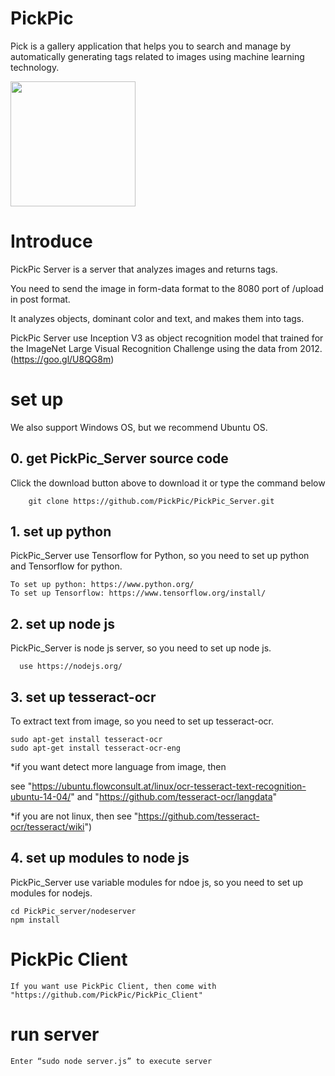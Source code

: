 # PickPic
Pick is a gallery application that helps you to search and manage by automatically generating tags related to images using machine learning technology.  

<img src="https://avatars4.githubusercontent.com/u/26853221?v=4&s=200" width="200">  



# Introduce

PickPic Server is a server that analyzes images and returns tags.

You need to send the image in form-data format to the 8080 port of /upload in post format.

It analyzes objects, dominant color and text, and makes them into tags.

PickPic Server use Inception V3 as object recognition model that trained for the ImageNet Large Visual Recognition Challenge using the data from 2012. (https://goo.gl/U8QG8m)



# set up

We also support Windows OS, but we recommend Ubuntu OS.



## 0. get PickPic_Server source code

Click the download button above to download it or type the command below
        
        git clone https://github.com/PickPic/PickPic_Server.git



## 1. set up python
PickPic_Server use Tensorflow for Python, so you need to set up python and Tensorflow for python.

    To set up python: https://www.python.org/
    To set up Tensorflow: https://www.tensorflow.org/install/



## 2. set up node js
  PickPic_Server is node js server, so you need to set up node js.
  
      use https://nodejs.org/



## 3. set up tesseract-ocr
To extract text from image, so you need to set up tesseract-ocr.
    
    sudo apt-get install tesseract-ocr
    sudo apt-get install tesseract-ocr-eng

*if you want detect more language from image, then

see "https://ubuntu.flowconsult.at/linux/ocr-tesseract-text-recognition-ubuntu-14-04/" and "https://github.com/tesseract-ocr/langdata"

*if you are not linux, then see "https://github.com/tesseract-ocr/tesseract/wiki")



## 4. set up modules to node js
PickPic_Server use variable modules for ndoe js, so you need to set up modules for nodejs.
    
    cd PickPic_server/nodeserver
    npm install



# PickPic Client
    If you want use PickPic Client, then come with "https://github.com/PickPic/PickPic_Client"



#	run server

    Enter “sudo node server.js” to execute server
